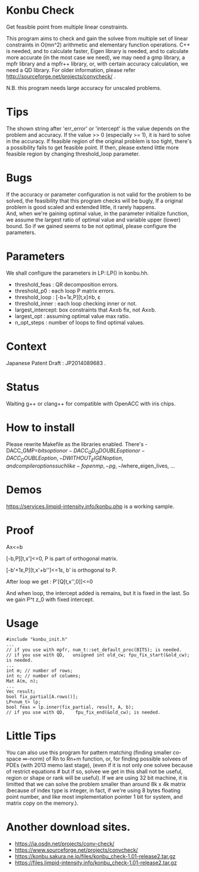 # Konbu Check
Get feasible point from multiple linear constraints.

This program aims to check and gain the solvee from multiple set of linear constraints in O(mn^2) arithmetic and elementary function operations.
C++ is needed, and to calculate faster, Eigen library is needed, and to calculate more accurate (in the most case we need), we may need a gmp library, a mpfr library and a mpfr++ library, or, with certain accuracy calculation, we need a QD library.
For older information, please refer http://sourceforge.net/projects/convcheck/ .  

N.B. this program needs large accuracy for unscaled problems.

# Tips
The shown string after 'err_error' or 'intercept' is the value depends on the problem and accuracy.
If the value >> 0 (especially >= 1), it is hard to solve in the accuracy.
If feasible region of the original problem is too tight, there's a possibility fails to get feasible point.
If then, please extend little more feasible region by changing threshold_loop parameter.

# Bugs
If the accuracy or parameter configuration is not valid for the problem to be solved, the feasibility that
this program checks will be bugly, If a original problem is good scaled and extended little, it rarely happens.  
And, when we're gaining optimal value, in the parameter initialize function, we assume the largest ratio of
optimal value and variable upper (lower) bound. So if we gained seems to be not optimal, please configure the parameters.

# Parameters
We shall configure the parameters in LP<T>::LP() in konbu.hh.
* threshold_feas   : QR decomposition errors.
* threshold_p0     : each loop P matrix errors.
* threshold_loop   : [-b+1&epsilon;,P][t,x]&leq;b, &epsilon;
* threshold_inner  : each loop checking inner or not.
* largest_intercept: box constraints that Ax&leq;b fix, not Ax&geq;b.
* largest_opt      : assuming optimal value max ratio.
* n_opt_steps      : number of loops to find optimal values.

# Context
Japanese Patent Draft : JP2014089683 . 

# Status
Waiting g++ or clang++ for compatible with OpenACC with iris chips.

# How to install
Please rewrite Makefile as the libraries enabled.
There's -DACC_GMP=$bits option or -DACC_QD_QDOUBLE option or -DACC_DOUBLE option, -DWITHOUT_EIGEN option, and compiler options such like -fopenmp, -pg, -I$where_eigen_lives, ...

# Demos
https://services.limpid-intensity.info/konbu.php is a working sample.

# Proof
Ax&lt;=b

[-b,P][t,x']&lt;=0,
P is part of orthogonal matrix.

[-b'+1&epsilon;,P][t,x'+b'']&lt;=1&epsilon;,
b' is orthogonal to P.

After loop we get :
P'[Q[t,x'',0]]&lt;=0

And when loop, the intercept added is remains, but it is fixed in the last.
So we gain P^t z_0 with fixed intercept.

# Usage
    #include "konbu_init.h"
    ...
    // if you use with mpfr, num_t::set_default_proc(BITS); is needed.
    // if you use with QD,   unsigned int old_cw; fpu_fix_start(&old_cw); is needed.
    ...
    int m; // number of rows;
    int n; // number of columns;
    Mat A(m, n);
    ...
    Vec result;
    bool fix_partial[A.rows()];
    LP<num_t> lp;
    bool feas = lp.inner(fix_partial, result, A, b);
    // if you use with QD,    fpu_fix_end(&old_cw); is needed.

# Little Tips
You can also use this program for pattern matching (finding smaller co-space ∞-norm) of Rn to Rn+m function, or, for finding possible solvees of PDEs (with 2013 memo last stage), (even if it is not only one solvee because of restrict equations # but if so, solvee we get in this shall not be useful, region or shape or rank will be useful).
If we are using 32 bit machine, it is limitted that we can solve the problem smaller than around 8k x 4k matrix (because of index type is integer, in fact, if we're using 8 bytes floating point number, and like most implementation pointer 1 bit for system, and matrix copy on the memory.).

# Another download sites.
* https://ja.osdn.net/projects/conv-check/
* https://www.sourceforge.net/projects/convcheck/
* https://konbu.sakura.ne.jp/files/konbu_check-1.01-release2.tar.gz
* https://files.limpid-intensity.info/konbu_check-1.01-release2.tar.gz
